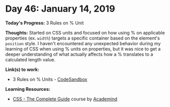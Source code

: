 # Day 46: January 14, 2019

**Today's Progress:** 3 Rules on % Unit

**Thoughts:** Started on CSS units and focused on how using % on applicable properties (ex. `width`) targets a specific container based on the element's `position` style. I haven't encountered any unexpected behavior during my learning of CSS when using % units on properties, but it was nice to get a deeper understanding of what actually affects how a % translates to a calculated length value.

**Link(s) to work:**
* 3 Rules on % Units - [CodeSandbox](https://codesandbox.io/embed/9nrn19owp)

**Learning Resources:**
* [CSS - The Complete Guide](https://www.udemy.com/css-the-complete-guide-incl-flexbox-grid-sass/) course by [Academind](https://www.academind.com/)